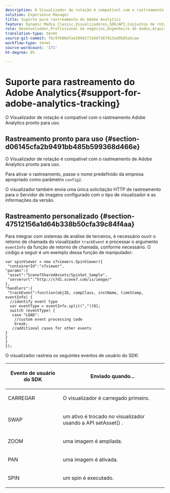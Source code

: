 ```yaml
---
description: O Visualizador de rotação é compatível com o rastreamento Adobe Analytics pronto para uso.
solution: Experience Manager
title: Suporte para rastreamento do Adobe Analytics
feature: Dynamic Media Classic,Visualizadores,SDK/API,Conjuntos de rotação
role: Desenvolvedor,Profissional de negócios,Engenheiro de dados,Arquiteto de dados
translation-type: tm+mt
source-git-commit: f6c97606d7a4209427316d7367013ad9585a5cae
workflow-type: tm+mt
source-wordcount: '171'
ht-degree: 0%

---
```



# Suporte para rastreamento do Adobe Analytics{#support-for-adobe-analytics-tracking}

O Visualizador de rotação é compatível com o rastreamento Adobe Analytics pronto para uso.

## Rastreamento pronto para uso {#section-d06145cfa2b9491bb485b599368d466e}

O Visualizador de rotação é compatível com o rastreamento de Adobe Analytics pronto para uso.

Para ativar o rastreamento, passe o nome predefinido da empresa apropriado como parâmetro `config2`.

O visualizador também envia uma única solicitação HTTP de rastreamento para o Servidor de imagens configurado com o tipo de visualizador e as informações da versão.

## Rastreamento personalizado {#section-47512156a1d64b338b50cfa39c84f4aa}

Para integrar com sistemas de análise de terceiros, é necessário ouvir o retorno de chamada do visualizador `trackEvent` e processar o argumento `eventInfo` da função de retorno de chamada, conforme necessário. O código a seguir é um exemplo dessa função de manipulador:

```
var spinViewer = new s7viewers.SpinViewer({ 
 "containerId":"s7viewer", 
"params":{ 
 "asset":"Scene7SharedAssets/SpinSet_Sample", 
 "serverurl":"http://s7d1.scene7.com/is/image/" 
}, 
"handlers":{ 
 "trackEvent":function(objID, compClass, instName, timeStamp, eventInfo) { 
  //identify event type 
  var eventType = eventInfo.split(",")[0]; 
  switch (eventType) { 
   case "LOAD": 
    //custom event processing code 
    break; 
   //additional cases for other events 
} 
} 
} 
});
```

O visualizador rastreia os seguintes eventos de usuário do SDK:

<table id="table_5D090E6614974D968E1A93B5727D859C"> 
 <thead> 
  <tr> 
   <th colname="col1" class="entry"> <p>Evento de usuário do SDK </p> </th> 
   <th colname="col2" class="entry"> <p>Enviado quando... </p> </th> 
  </tr> 
 </thead>
 <tbody> 
  <tr> 
   <td colname="col1"> <p> <span class="codeph"> CARREGAR  </span> </p> </td> 
   <td colname="col2"> <p>O visualizador é carregado primeiro. </p> </td> 
  </tr> 
  <tr> 
   <td colname="col1"> <p> <span class="codeph"> SWAP  </span> </p> </td> 
   <td colname="col2"> <p>um ativo é trocado no visualizador usando a API <span class="codeph"> setAsset() </span>. </p> </td> 
  </tr> 
  <tr> 
   <td colname="col1"> <p> <span class="codeph"> ZOOM  </span> </p> </td> 
   <td colname="col2"> <p> uma imagem é ampliada. </p> </td> 
  </tr> 
  <tr> 
   <td colname="col1"> <p> <span class="codeph"> PAN  </span> </p> </td> 
   <td colname="col2"> <p>uma imagem é ativada. </p> </td> 
  </tr> 
  <tr> 
   <td colname="col1"> <p> <span class="codeph"> SPIN  </span> </p> </td> 
   <td colname="col2"> <p> um spin é executado. </p> </td> 
  </tr> 
 </tbody> 
</table>

